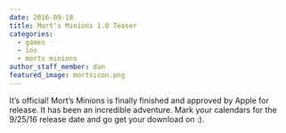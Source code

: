 ```yaml
---
date: 2016-09-18
title: Mort’s Minions 1.0 Teaser
categories:
  - games
  - ios
  - morts minions
author_staff_member: dan
featured_image: mortsicon.png
---
```


It’s official! Mort’s Minions is finally finished and approved by Apple for release. It has been an incredible adventure. Mark your calendars for the 9/25/16 release date and go get your download on :).